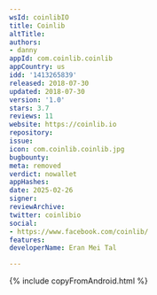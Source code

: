 ```yaml
---
wsId: coinlibIO
title: Coinlib
altTitle: 
authors:
- danny
appId: com.coinlib.coinlib
appCountry: us
idd: '1413265839'
released: 2018-07-30
updated: 2018-07-30
version: '1.0'
stars: 3.7
reviews: 11
website: https://coinlib.io
repository: 
issue: 
icon: com.coinlib.coinlib.jpg
bugbounty: 
meta: removed
verdict: nowallet
appHashes: 
date: 2025-02-26
signer: 
reviewArchive: 
twitter: coinlibio
social:
- https://www.facebook.com/coinlib/
features: 
developerName: Eran Mei Tal

---
```


{% include copyFromAndroid.html %}